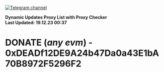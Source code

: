 [![Telegram channel](https://img.shields.io/endpoint?url=https://runkit.io/damiankrawczyk/telegram-badge/branches/master?url=https://t.me/n4z4v0d)](https://t.me/n4z4v0d) 

**Dynamic Updates Proxy List with Proxy Checker**  
**Last Updated: 19.12.23 00:37**

# DONATE (_any evm_) - 0xDEADf12DE9A24b47Da0a43E1bA70B8972F5296F2
